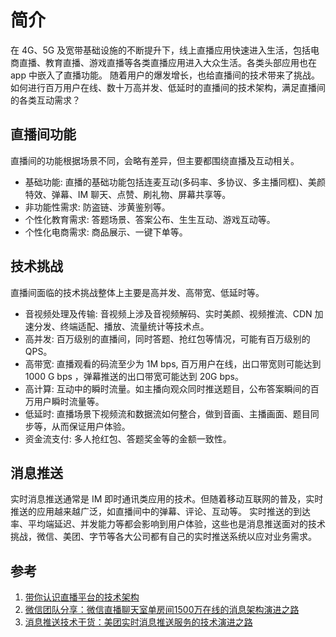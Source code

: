 # 简介
在 4G、5G 及宽带基础设施的不断提升下，线上直播应用快速进入生活，包括电商直播、教育直播、游戏直播等各类直播应用进入大众生活。各类头部应用也在 app 中嵌入了直播功能。
随着用户的爆发增长，也给直播间的技术带来了挑战。如何进行百万用户在线、数十万高并发、低延时的直播间的技术架构，满足直播间的各类互动需求？


## 直播间功能
直播间的功能根据场景不同，会略有差异，但主要都围绕直播及互动相关。
- 基础功能: 直播的基础功能包括连麦互动(多码率、多协议、多主播同框)、美颜特效、弹幕、IM 聊天、点赞、刷礼物、屏幕共享等。
- 非功能性需求: 防盗链、涉黄鉴别等。
- 个性化教育需求: 答题场景、答案公布、生生互动、游戏互动等。
- 个性化电商需求: 商品展示、一键下单等。


## 技术挑战
直播间面临的技术挑战整体上主要是高并发、高带宽、低延时等。
- 音视频处理及传输: 音视频上涉及音视频解码、实时美颜、视频推流、CDN 加速分发、终端适配、播放、流量统计等技术点。
- 高并发: 百万级别的直播间，同时答题、抢红包等情况，可能有百万级别的 QPS。
- 高带宽: 直播观看的码流至少为 1M bps, 百万用户在线，出口带宽则可能达到 1000 G bps ，弹幕推送的出口带宽可能达到 20G bps。
- 高计算: 互动中的瞬时流量。如主播向观众同时推送题目，公布答案瞬间的百万用户瞬时流量等。
- 低延时: 直播场景下视频流和数据流如何整合，做到音画、主播画面、题目同步等，从而保证用户体验。
- 资金流支付: 多人抢红包、答题奖金等的金额一致性。

## 消息推送
实时消息推送通常是 IM 即时通讯类应用的技术。但随着移动互联网的普及，实时推送的应用越来越广泛，如直播间中的弹幕、评论、互动等。
实时推送的到达率、平均端延迟、并发能力等都会影响到用户体验，这些也是消息推送面对的技术挑战，微信、美团、字节等各大公司都有自己的实时推送系统以应对业务需求。

## 参考
1. [带你认识直播平台的技术架构](https://juejin.cn/post/6844904104083324941)
3. [微信团队分享：微信直播聊天室单房间1500万在线的消息架构演进之路](https://chowdera.com/2021/03/20210308230350050s.html)
4. [消息推送技术干货：美团实时消息推送服务的技术演进之路](https://segmentfault.com/a/1190000040481008)